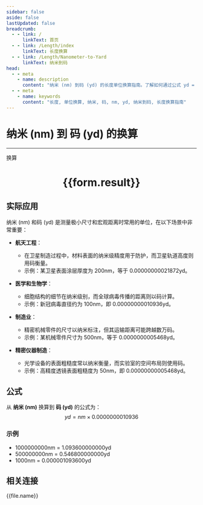 ```yaml
---
sidebar: false
aside: false
lastUpdated: false
breadcrumb:
  - - link: /
      linkText: 首页
  - - link: /Length/index
      linkText: 长度换算
  - - link: /Length/Nanometer-to-Yard
      linkText: 纳米到码
head:
  - - meta
    - name: description
      content: "纳米 (nm) 到码 (yd) 的长度单位换算指南。了解如何通过公式 yd = nm × 0.0000000010936 换算为码。"
  - - meta
    - name: keywords
      content: "长度, 单位换算, 纳米, 码, nm, yd, 纳米到码, 长度换算指南"
---
```

# 纳米 (nm) 到 码 (yd) 的换算
---
<script setup>
import { onMounted, reactive, inject, ref } from 'vue'
import { NButton, NForm, NFormItem, NInput, NInputNumber, NSelect, NCard, useMessage,NGrid ,NGi } from 'naive-ui'
import { defineClientComponent } from 'vitepress'
import { Length } from '../../files';

const convert = inject('convert')

const form = reactive({
  number: null,
  result: '',
})

const convertHandler = () => {
  if (form.number !== null && !isNaN(form.number)) {
    const convertedValue = parseFloat(form.number) * 0.0000000010936
    form.result = `${form.number}nm = ${convertedValue.toFixed(12)}yd`
  } else {
    form.result = '请输入有效的数值。'
  }
}
</script>

<n-form size="large" :model="form">
  <n-form-item label="纳米 (nm)">
    <n-input-number v-model:value="form.number" placeholder="输入纳米" style="width: 100%" />
  </n-form-item>
  <n-form-item>
    <n-button type="primary" @click="convertHandler" block>换算</n-button>
  </n-form-item>
</n-form>

<n-card  embedded :bordered="false" hoverable>
  <div  style="text-align:center">
    <h1>{{form.result}}</h1>
  </div>
</n-card>

## 实际应用

纳米 (nm) 和码 (yd) 是测量极小尺寸和宏观距离时常用的单位，在以下场景中非常重要：

- **航天工程**：
  - 在卫星制造过程中，材料表面的纳米级精度用于防护，而卫星轨道高度则用码衡量。
  - 示例：某卫星表面涂层厚度为 200nm，等于 0.00000000021872yd。

- **医学和生物学**：
  - 细胞结构的细节在纳米级别，而全球病毒传播的距离则以码计算。
  - 示例：新冠病毒直径约为 100nm，即 0.00000000010936yd。

- **制造业**：
  - 精密机械零件的尺寸以纳米标注，但其运输距离可能跨越数万码。
  - 示例：某机械零件尺寸为 500nm，等于 0.0000000005468yd。

- **精密仪器制造**：
  - 光学设备的表面粗糙度常以纳米衡量，而实验室的空间布局则使用码。
  - 示例：高精度透镜表面粗糙度为 50nm，即 0.00000000005468yd。

## 公式

从 **纳米 (nm)** 换算到 **码 (yd)** 的公式为：
$$ yd = nm \times 0.0000000010936 $$

### 示例
- 1000000000nm = 1.093600000000yd
- 500000000nm = 0.546800000000yd
- 1000nm = 0.000001093600yd

## 相关连接
<n-grid x-gap="12" :cols="4">
  <n-gi v-for="(file, index) in Length" :key="index">
    <n-button
      text
      tag="a"
      :href="file.path"
      type="primary"
    >
      {{file.name}}
    </n-button>
  </n-gi>
</n-grid>